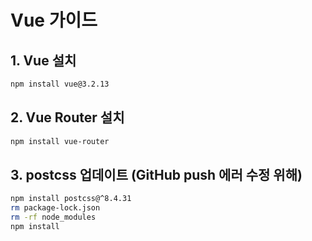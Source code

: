 # Vue 가이드
## 1. Vue 설치
```bash
npm install vue@3.2.13
```

## 2. Vue Router 설치
```bash
npm install vue-router
```

## 3. postcss 업데이트 (GitHub push 에러 수정 위해)
```bash
npm install postcss@^8.4.31
rm package-lock.json
rm -rf node_modules
npm install
```
